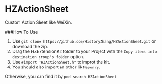 HZActionSheet
===========

Custom Action Sheet like WeiXin.

###How To Use
1. Use `git clone https://github.com/HistoryZhang/HZActionSheet.git` or download the zip.
2. Drag the HZExtensionKit folder to your Project with the `Copy items into destination group's folder` option.
3. Use `#import "HZActionSheet.h"` to improt the kit.
4. You should also import an other lib `Masonry`.

Otherwise, you can find it by `pod search HZActionSheet`
